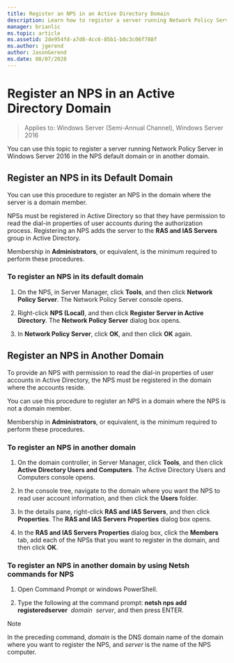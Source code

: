 ```yaml
---
title: Register an NPS in an Active Directory Domain
description: Learn how to register a server running Network Policy Server in Windows Server 2016 in the NPS default domain or in another domain.
manager: brianlic
ms.topic: article
ms.assetid: 2de954fd-a7d8-4cc6-85b1-b0c3c06f788f
ms.author: jgerend
author: JasonGerend
ms.date: 08/07/2020
---
```


# Register an NPS in an Active Directory Domain

>Applies to: Windows Server (Semi-Annual Channel), Windows Server 2016

You can use this topic to register a server running Network Policy Server in Windows Server 2016 in the NPS default domain or in another domain.

## Register an NPS in its Default Domain

You can use this procedure to register an NPS in the domain where the server is a domain member.

NPSs must be registered in Active Directory so that they have permission to read the dial-in properties of user accounts during the authorization process. Registering an NPS adds the server to the **RAS and IAS Servers** group in Active Directory.

Membership in **Administrators**, or equivalent, is the minimum required to perform these procedures.

### To register an NPS in its default domain


1. On the NPS, in Server Manager, click **Tools**, and then click **Network Policy Server**. The Network Policy Server console opens.

2. Right-click **NPS (Local)**, and then click **Register Server in Active Directory**. The **Network Policy Server** dialog box opens.

3. In **Network Policy Server**, click **OK**, and then click **OK** again.

## Register an NPS in Another Domain

To provide an NPS with permission to read the dial-in properties of user accounts in Active Directory, the NPS must be registered in the domain where the accounts reside.

You can use this procedure to register an NPS in a domain where the NPS is not a domain member.

Membership in **Administrators**, or equivalent, is the minimum required to perform these procedures.

### To register an NPS in another domain

1. On the domain controller, in Server Manager, click **Tools**, and then click **Active Directory Users and Computers**. The Active Directory Users and Computers console opens.

2. In the console tree, navigate to the domain where you want the NPS to read user account information, and then click the **Users** folder.

3. In the details pane, right-click **RAS and IAS Servers**, and then click **Properties**. The **RAS and IAS Servers Properties** dialog box opens.

4. In the **RAS and IAS Servers Properties** dialog box, click the **Members** tab, add each of the NPSs that you want to register in the domain, and then click **OK**.


### To register an NPS in another domain by using Netsh commands for NPS

1. Open Command Prompt or windows PowerShell.

2. Type the following at the command prompt: **netsh nps add registeredserver** &nbsp;*domain* &nbsp;*server*, and then press ENTER.

>[!NOTE]
>In the preceding command, *domain* is the DNS domain name of the domain where you want to register the NPS, and *server* is the name of the NPS computer.

